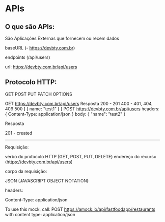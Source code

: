 # APIs

## O que são APIs:

São Aplicações Externas que fornecem ou recem dados

baseURL (- https://devbty.com.br)

endpoints (/api/users)

url: https://devbty.com.br/api/users

## Protocolo HTTP:

GET
POST
PUT
PATCH
OPTIONS

GET https://devbty.com.br/api/users
Resposta
200 - 201
400 -  401, 404, 409
500 
[
    {
        name: "test1"
    }
]
POST https://devbty.com.br/api/users
headers:
{
    Content-Type: application/json
}
body:
{
    "name": "test2"
}

Resposta

201 - created

----

Requisição:

verbo do protocolo HTTP (GET, POST, PUT, DELETE)
endereço do recurso (https://devbty.com.br/api/users)

corpo da requisição:

JSON (JAVASCRIPT OBJECT NOTATION)

headers:

Content-Type: application/json

To use this mock, call: POST https://amock.io/api/fastfoodapp/restaurants with content type: application/json



